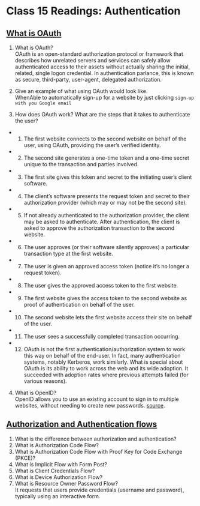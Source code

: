 # Class 15 Readings: Authentication

## [What is OAuth](https://www.csoonline.com/article/3216404/what-is-oauth-how-the-open-authorization-framework-works.html)

1. What is OAuth?
<br> OAuth is an open-standard authorization protocol or framework that describes how unrelated servers and services can safely allow authenticated access to their assets without actually sharing the initial, related, single logon credential. In authentication parlance, this is known as secure, third-party, user-agent, delegated authorization.

2. Give an example of what using OAuth would look like.
<br> WhenAble to automatically sign-up for a website by just clicking `sign-up with you Google email`

3. How does OAuth work? What are the steps that it takes to authenticate the user?

- 1. The first website connects to the second website on behalf of the user, using OAuth, providing the user’s verified identity.
- 2. The second site generates a one-time token and a one-time secret unique to the transaction and parties involved.
- 3. The first site gives this token and secret to the initiating user’s client software.
- 4. The client’s software presents the request token and secret to their authorization provider (which may or may not be the second site).
- 5. If not already authenticated to the authorization provider, the client may be asked to authenticate. After authentication, the client is asked to approve the authorization transaction to the second website.
- 6. The user approves (or their software silently approves) a particular transaction type at the first website.
- 7. The user is given an approved access token (notice it’s no longer a request token).
- 8. The user gives the approved access token to the first website.
- 9. The first website gives the access token to the second website as proof of authentication on behalf of the user.
- 10. The second website lets the first website access their site on behalf of the user.
- 11. The user sees a successfully completed transaction occurring.
- 12. OAuth is not the first authentication/authorization system to work this way on behalf of the end-user. In fact, many authentication systems, notably Kerberos, work similarly. What is special about OAuth is its ability to work across the web and its wide adoption. It succeeded with adoption rates where previous attempts failed (for various reasons).

4. What is OpenID?
<br> OpenID allows you to use an existing account to sign in to multiple websites, without needing to create new passwords. [source](https://openid.net/what-is-openid/).

## [Authorization and Authentication flows](https://auth0.com/docs/get-started/authentication-and-authorization-flow)

1. What is the difference between authorization and authentication?
2. What is Authorization Code Flow?
3. What is Authorization Code Flow with Proof Key for Code Exchange (PKCE)?
4. What is Implicit Flow with Form Post?
5. What is Client Credentials Flow?
6. What is Device Authorization Flow?
7. What is Resource Owner Password Flow?
<br> It requests that users provide credentials (username and password), typically using an interactive form.
